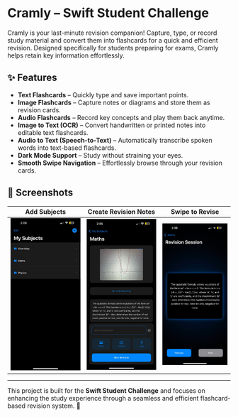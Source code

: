 # Cramly – Swift Student Challenge  

Cramly is your last-minute revision companion! Capture, type, or record study material and convert them into flashcards for a quick and efficient revision. Designed specifically for students preparing for exams, Cramly helps retain key information effortlessly.  

## ✨ Features  

- **Text Flashcards** – Quickly type and save important points.  
- **Image Flashcards** – Capture notes or diagrams and store them as revision cards.  
- **Audio Flashcards** – Record key concepts and play them back anytime.  
- **Image to Text (OCR)** – Convert handwritten or printed notes into editable text flashcards.  
- **Audio to Text (Speech-to-Text)** – Automatically transcribe spoken words into text-based flashcards.  
- **Dark Mode Support** – Study without straining your eyes.  
- **Smooth Swipe Navigation** – Effortlessly browse through your revision cards.  

## 📸 Screenshots  

| Add Subjects | Create Revision Notes | Swipe to Revise |  
|--------------|----------------|-----------------------|  
| ![Add Subjects](screenshots/screenshot3.jpeg) | ![Create Revision Notes](screenshots/screenshot2.jpeg) | ![Swipe to Revise](screenshots/screenshot1.jpeg) |  

---

This project is built for the **Swift Student Challenge** and focuses on enhancing the study experience through a seamless and efficient flashcard-based revision system. 🚀  
